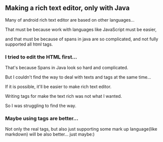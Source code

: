 ## Making a rich text editor, only with Java

Many of android rich text editor are based on other languages...

That must be because work with languages like JavaScript must be easier,

and that must be because of spans in java are so complicated, and not fully supported all html tags.

### I tried to edit the HTML first...

That's because Spans in Java look so hard and complicated.

But I couldn't find the way to deal with texts and tags at the same time...

If it is possible, it'll be easier to make rich text editor.

Writing tags for make the text rich was not what I wanted.

So I was struggling to find the way.

### Maybe using tags are better...

Not only the real tags, but also just supporting some mark up language(like markdown) will be also better... just maybe:)
